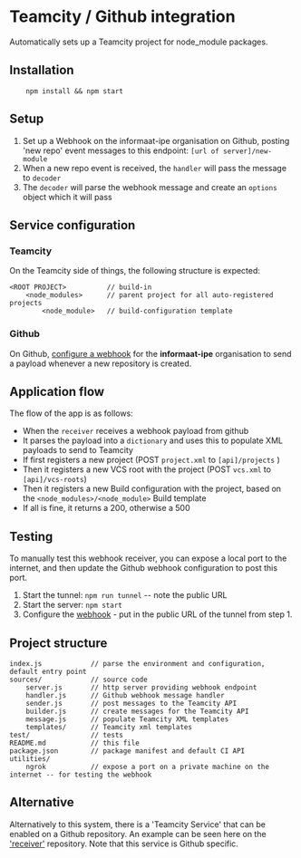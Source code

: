 # Teamcity / Github integration

Automatically sets up a Teamcity project for node_module packages.

## Installation
```
    npm install && npm start
```

## Setup
1. Set up a Webhook on the informaat-ipe organisation on Github, posting 'new repo' event messages to this endpoint: `[url of server]/new-module`
1. When a new repo event is received, the `handler` will pass the message to `decoder`
1. The `decoder` will parse the webhook message and create an `options` object which it will pass

## Service configuration

### Teamcity
On the Teamcity side of things, the following structure is expected:
```
<ROOT PROJECT>          // build-in
    <node_modules>      // parent project for all auto-registered projects
        <node_module>   // build-configuration template
```

### Github
On Github, [configure a webhook][webhook] for the **informaat-ipe** organisation to send a payload whenever a new repository is created.

## Application flow
The flow of the app is as follows:

- When the `receiver` receives a webhook payload from github
- It parses the payload into a `dictionary` and uses this to populate XML payloads to send to Teamcity
- If first registers a new project (POST `project.xml` to `[api]/projects` )
- Then it registers a new VCS root with the project (POST `vcs.xml` to `[api]/vcs-roots`)
- Then it registers a new Build configuration with the project, based on the `<node_modules>/<node_module>` Build template
- If all is fine, it returns a 200, otherwise a 500

## Testing
To manually test this webhook receiver, you can expose a local port to the internet, and then update the Github webhook configuration to post this port.

1. Start the tunnel: `npm run tunnel` -- note the public URL
1. Start the server: `npm start`
1. Configure the [webhook][webhook] - put in the public URL of the tunnel from step 1.

## Project structure
```
index.js            // parse the environment and configuration, default entry point
sources/            // source code
    server.js       // http server providing webhook endpoint
    handler.js      // Github webhook message handler
    sender.js       // post messages to the Teamcity API
    builder.js      // create messages for the Teamcity API
    message.js      // populate Teamcity XML templates
    templates/      // Teamcity xml templates
test/               // tests
README.md           // this file
package.json        // package manifest and default CI API
utilities/
    ngrok           // expose a port on a private machine on the internet -- for testing the webhook
```

## Alternative
Alternatively to this system, there is a 'Teamcity Service' that can be enabled on a Github repository. An example can be seen here on the ['receiver'][receiver] repository. Note that this service is Github specific.

[webhook]: https://github.com/organizations/informaat-ipe/settings/hooks/6180300
[receiver]: https://github.com/informaat-ipe/receiver/settings/hooks
